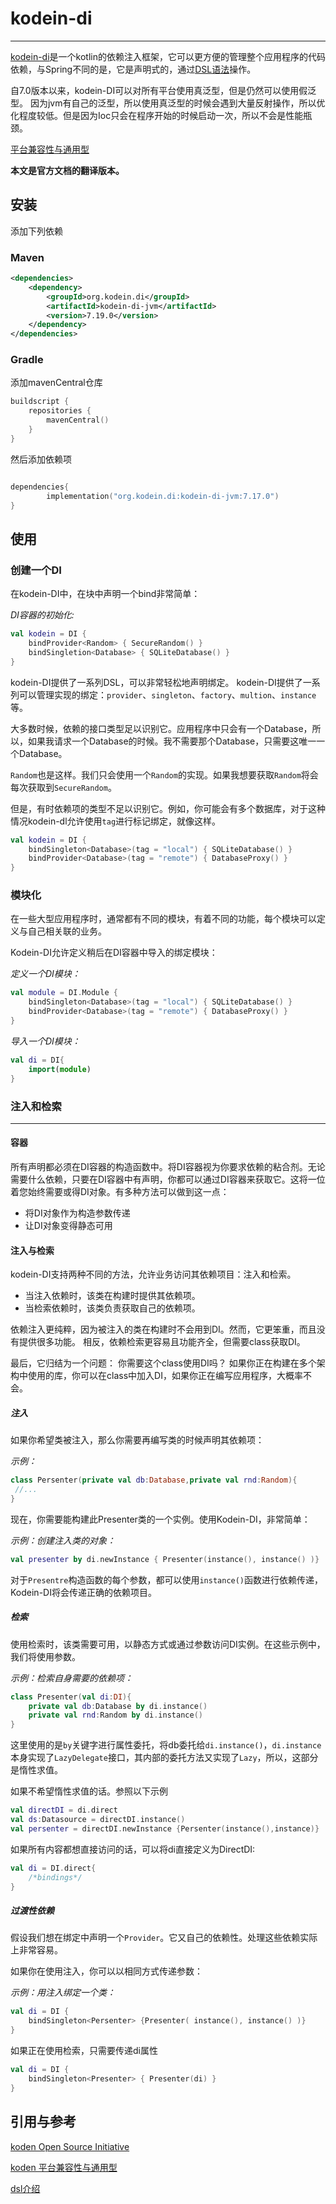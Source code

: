 # kodein-di

---

[kodein-di](https://kosi-libs.org/kodein/7.19/getting-started.html)是一个kotlin的依赖注入框架，它可以更方便的管理整个应用程序的代码依赖，与Spring不同的是，它是声明式的，通过[DSL语法](https://zhuanlan.zhihu.com/p/110757158)操作。

自7.0版本以来，kodein-DI可以对所有平台使用真泛型，但是仍然可以使用假泛型。
因为jvm有自己的泛型，所以使用真泛型的时候会遇到大量反射操作，所以优化程度较低。但是因为Ioc只会在程序开始的时候启动一次，所以不会是性能瓶颈。

[平台兼容性与通用型](https://kosi-libs.org/kodein/7.19/platform-and-genericity.html)

**本文是官方文档的翻译版本。**

## 安装

添加下列依赖

### Maven

```xml
<dependencies>
    <dependency>
        <groupId>org.kodein.di</groupId>
        <artifactId>kodein-di-jvm</artifactId>
        <version>7.19.0</version>
    </dependency>
</dependencies>
```

### Gradle

添加mavenCentral仓库

```kotlin
buildscript {
    repositories {
        mavenCentral()
    }
}
```

然后添加依赖项

```kotlin

dependencies{
        implementation("org.kodein.di:kodein-di-jvm:7.17.0")
}

```

## 使用

### 创建一个DI

在kodein-DI中，在块中声明一个bind非常简单：

*DI容器的初始化:*

```kotlin
val kodein = DI {
    bindProvider<Random> { SecureRandom() }
    bindSingletion<Database> { SQLiteDatabase() }
}
```

kodein-DI提供了一系列DSL，可以非常轻松地声明绑定。
kodein-DI提供了一系列可以管理实现的绑定：`provider`、`singleton`、`factory`、`multion`、`instance`等。

大多数时候，依赖的接口类型足以识别它。应用程序中只会有一个Database，所以，如果我请求一个Database的时候。我不需要那个Database，只需要这唯一一个Database。

`Random`也是这样。我们只会使用一个`Random`的实现。如果我想要获取`Random`将会每次获取到`SecureRandom`。

但是，有时依赖项的类型不足以识别它。例如，你可能会有多个数据库，对于这种情况kodein-dl允许使用`tag`进行标记绑定，就像这样。

```kotlin
val kodein = DI {
    bindSingleton<Database>(tag = "local") { SQLiteDatabase() }
    bindProvider<Database>(tag = "remote") { DatabaseProxy() }
}
```

### 模块化

在一些大型应用程序时，通常都有不同的模块，有着不同的功能，每个模块可以定义与自己相关联的业务。

Kodein-DI允许定义稍后在DI容器中导入的绑定模块：

*定义一个DI模块：*

```kotlin
val module = DI.Module {
    bindSingleton<Database>(tag = "local") { SQLiteDatabase() }
    bindProvider<Database>(tag = "remote") { DatabaseProxy() }
}
```

*导入一个DI模块：*

```kotlin
val di = DI{
    import(module)
}
```

### 注入和检索

---

#### 容器

所有声明都必须在DI容器的构造函数中。将DI容器视为你要求依赖的粘合剂。无论需要什么依赖，只要在DI容器中有声明，你都可以通过DI容器来获取它。这将一位着您始终需要或得DI对象。有多种方法可以做到这一点：

- 将DI对象作为构造参数传递
- 让DI对象变得静态可用

#### 注入与检索

kodein-DI支持两种不同的方法，允许业务访问其依赖项目：注入和检索。

- 当注入依赖时，该类在构建时提供其依赖项。
- 当检索依赖时，该类负责获取自己的依赖项。

依赖注入更纯粹，因为被注入的类在构建时不会用到DI。然而，它更笨重，而且没有提供很多功能。
相反，依赖检索更容易且功能齐全，但需要class获取DI。

最后，它归结为一个问题： 你需要这个class使用DI吗？  如果你正在构建在多个架构中使用的库，你可以在class中加入DI，如果你正在编写应用程序，大概率不会。

##### 注入

如果你希望类被注入，那么你需要再编写类的时候声明其依赖项：

*示例：*

```kotlin
class Persenter(private val db:Database,private val rnd:Random){
 //...   
}
```

现在，你需要能构建此Presenter类的一个实例。使用Kodein-DI，非常简单：

*示例：创建注入类的对象：*

```kotlin
val presenter by di.newInstance { Presenter(instance(), instance() )}
```

对于`Presentre`构造函数的每个参数，都可以使用`instance()`函数进行依赖传递，Kodein-DI将会传递正确的依赖项目。

##### 检索

使用检索时，该类需要可用，以静态方式或通过参数访问DI实例。在这些示例中，我们将使用参数。

*示例：检索自身需要的依赖项：*

```kotlin
class Presenter(val di:DI){
    private val db:Database by di.instance()
    private val rnd:Random by di.instance()
}
```

这里使用的是`by`关键字进行属性委托，将db委托给`di.instance()`，`di.instance`本身实现了`LazyDelegate`接口，其内部的委托方法又实现了`Lazy`，所以，这部分是惰性求值。

如果不希望惰性求值的话。参照以下示例

```kotlin
val directDI = di.direct
val ds:Datasource = directDI.instance()
val persenter = directDI.newInstance {Persenter(instance(),instance)}
```

如果所有内容都想直接访问的话，可以将di直接定义为DirectDI:

```kotlin
val di = DI.direct{
    /*bindings*/
}

```

##### 过渡性依赖

假设我们想在绑定中声明一个`Provider`。它又自己的依赖性。处理这些依赖实际上非常容易。

如果你在使用注入，你可以以相同方式传递参数：

*示例：用注入绑定一个类：*

```kotlin
val di = DI {
    bindSingleton<Persenter> {Presenter( instance(), instance() )}
}
```

如果正在使用检索，只需要传递di属性

```kotlin
val di = DI {
    bindSingleton<Presenter> { Presenter(di) }
}
```

## 引用与参考

[koden Open Source Initiative](https://kosi-libs.org/kodein/7.19/getting-started.html#core:bindings)

[koden 平台兼容性与通用型](https://kosi-libs.org/kodein/7.19/platform-and-genericity.html)

[dsl介绍](https://zhuanlan.zhihu.com/p/110757158)
